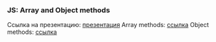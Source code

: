 ### JS: Array and Object methods

Ссылка на презентацию: [презентация](https://github.com/ait-tr/cohort33/blob/main/front_end/lesson_11/JS_Array_Object_methods.pdf)
Array methods: [ссылка](https://developer.mozilla.org/en-US/docs/Web/JavaScript/Reference/Global_Objects/Array/map)
Object methods: [ссылка](https://developer.mozilla.org/en-US/docs/Web/JavaScript/Reference/Global_Objects/Object/keys)